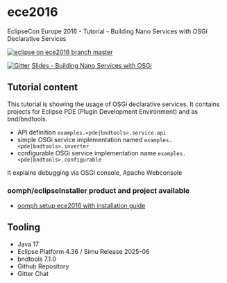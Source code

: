 # ece2016
EclipseCon Europe 2016 - Tutorial - Building Nano Services with OSGi Declarative Services

<div><a href="https://www.eclipse.org/setups/installer/?url=https://raw.githubusercontent.com/peterkir/ece2016/master/oomph/config.setup&show=true">
    <img src="https://img.shields.io/static/v1?logo=eclipseide&label=eclipse%20%2B%20bndtools&message=ece2016%20on%20branch%20:%20master&style=for-the-badge&logoColor=white&labelColor=963508&color=gray" alt="eclipse on ece2016 branch master" /></a>
</div>

[![Gitter](https://badges.gitter.im/peterkir/ece2016.svg)](https://gitter.im/peterkir/ece2016?utm_source=badge&utm_medium=badge&utm_campaign=pr-badge)
[Slides - Building Nano Services with OSGi](https://peterkir.github.io/ece2016/slides/Building_Nano_Services_with_OSGi_Declarative_Services.pdf)

## Tutorial content
This tutorial is showing the usage of OSGi declarative services.
It contains projects for Eclipse PDE (Plugin Development Environment) and as bnd/bndtools.

- API definition <code>examples.&lt;pde|bndtools&gt;.service.api</code>
- simple OSGi service implementation named <code>examples.&lt;pde|bndtools&gt;.inverter</code>
- configurable OSGi service implementation name <code>examples.&lt;pde|bndtools&gt;.configurable</code>

It explains debugging via OSGi console, Apache Webconsole

### oomph/eclipseInstaller product and project available

- [oomph setup ece2016 with installation guide](https://www.eclipse.org/setups/installer/?url=https://raw.githubusercontent.com/peterkir/ece2016/master/oomph/config.setup&show=true)

## Tooling
- Java 17
- Eclipse Platform 4.36 / Simu Release 2025-06
- bndtools 7.1.0
- Github Repository
- Gitter Chat
